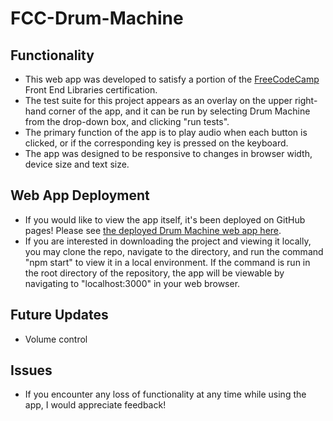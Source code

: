 # FCC-Drum-Machine
## Functionality
* This web app was developed to satisfy a portion of the [FreeCodeCamp](https://www.freecodecamp.org/) Front End Libraries certification. 
* The test suite for this project appears as an overlay on the upper right-hand corner of the app, and it can be run by selecting Drum Machine from the drop-down box, and clicking "run tests".
* The primary function of the app is to play audio when each button is clicked, or if the corresponding key is pressed on the keyboard.
* The app was designed to be responsive to changes in browser width, device size and text size. 

## Web App Deployment
* If you would like to view the app itself, it's been deployed on GitHub pages! Please see [the deployed Drum Machine web app here](https://loofmot.github.io/FCC-Drum-Machine/).
* If you are interested in downloading the project and viewing it locally, you may clone the repo, navigate to the directory, and run the command "npm start" to view it in a local environment. If the command is run in the root directory of the repository, the app will be viewable by navigating to "localhost:3000" in your web browser.

## Future Updates
* Volume control

## Issues
* If you encounter any loss of functionality at any time while using the app, I would appreciate feedback!



